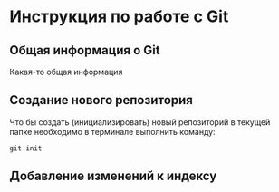 # **Инструкция по работе с Git** 

## Общая информация о Git 

Какая-то общая информация

## Создание нового репозитория 

Что бы создать (инициализировать) новый репозиторий в текущей папке необходимо
в терминале выполнить команду:

    git init 

## Добавление изменений к индексу 
